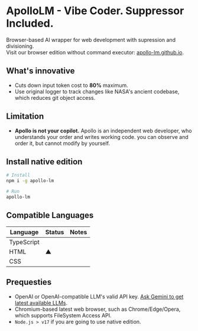# ApolloLM - Vibe Coder. Suppressor Included.
Browser-based AI wrapper for web development with supression and divisioning.\
Visit our browser edition without command executor: [apollo-lm.github.io](https://apollo-lm.github.io).

## What's innovative
+ Cuts down input token cost to **80%** maximum.
+ Use original logger to track changes like NASA's ancient codebase, which reduces git object access.

## Limitation
+ **Apollo is not your copilot.** Apollo is an independent web developer, who understands your order and writes working code. you can observe and order it, but cannot modify by yourself.

## Install native edition
```sh
# Install
npm i -g apollo-lm

# Run
apollo-lm
```

## Compatible Languages
| Language | Status | Notes |
| --- | --- | --- |
| TypeScript |
| HTML | ▲ | |
| CSS | 

## Prequesties
+ OpenAI or OpenAI-compatible LLM's valid API key. [Ask Gemini to get latest available LLMs](https://g.co/gemini/share/2fefaf86b73c).
+ Chromium-based latest web browser, such as Chrome/Edge/Opera, which supports FileSystem Access API.
+ `Node.js > v17` if you are going to use native edition.